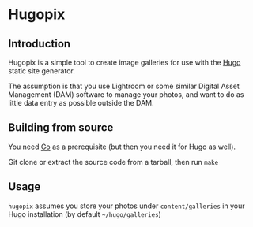 # Hugopix

## Introduction

Hugopix is a simple tool to create image galleries for use with the
[Hugo](https://gohugo.io/) static site generator.

The assumption is that you use Lightroom or some similar Digital Asset
Management (DAM) software to manage your photos, and want to do as little data
entry as possible outside the DAM.

## Building from source

You need [Go](https://golang.org) as a prerequisite (but then you need it for
Hugo as well).

Git clone or extract the source code from a tarball, then run `make`

## Usage

`hugopix` assumes you store your photos under `content/galleries` in your Hugo
installation (by default `~/hugo/galleries`)
